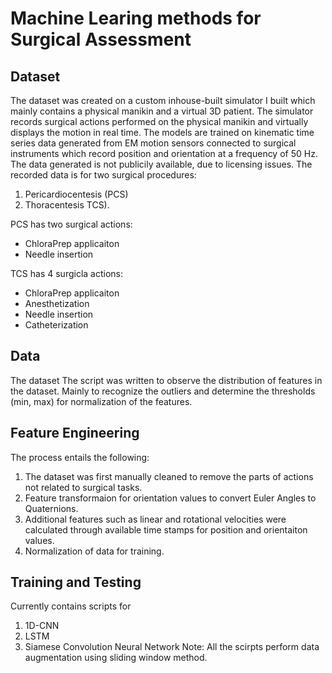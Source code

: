 # Machine Learing methods for Surgical Assessment

## Dataset
The dataset was created on a custom inhouse-built simulator I built which mainly contains a physical manikin and a virtual 3D patient. The simulator records surgical actions performed on the physical manikin and virtually displays the motion in real time. The models are trained on kinematic time series data generated from EM motion sensors connected to surgical instruments which record position and orientation at a frequency of 50 Hz.  
The data generated is not publicily available, due to licensing issues. 
The recorded data is for two surgical procedures: 
1. Pericardiocentesis (PCS) 
2. Thoracentesis TCS). 

PCS has two surgical actions:  
* ChloraPrep applicaiton  
* Needle insertion  

TCS has 4 surgicla actions:  
* ChloraPrep applicaiton  
* Anesthetization  
* Needle insertion  
* Catheterization  


<!-- There is a publically available dataset called JIGSAWS which contains surgical performance data in the form of kinematics and videos, that is made available here. The dataset contains 3 surgical tasks performed using the surgical robot called DaVinci. There are differences in features and labels between our dataset and JIGSAWS, so naturally the scripts need to be editted to train for this dataset, however the overall function remains similar. -->

## Data
The dataset The script was written to observe the distribution of features in the dataset. Mainly to recognize the outliers and determine the thresholds (min, max) for normalization of the features. 

## Feature Engineering
The process entails the following:
1. The dataset was first manually cleaned to remove the parts of actions not related to surgical tasks.
2. Feature transformaion for orientation values to convert Euler Angles to Quaternions.
3. Additional features such as linear and rotational velocities were calculated through available time stamps for position and orientaiton values.
4. Normalization of data for training.

## Training and Testing
Currently contains scripts for 
1. 1D-CNN
2. LSTM
3. Siamese Convolution Neural Network
Note: All the scirpts perform data augmentation using sliding window method. 
